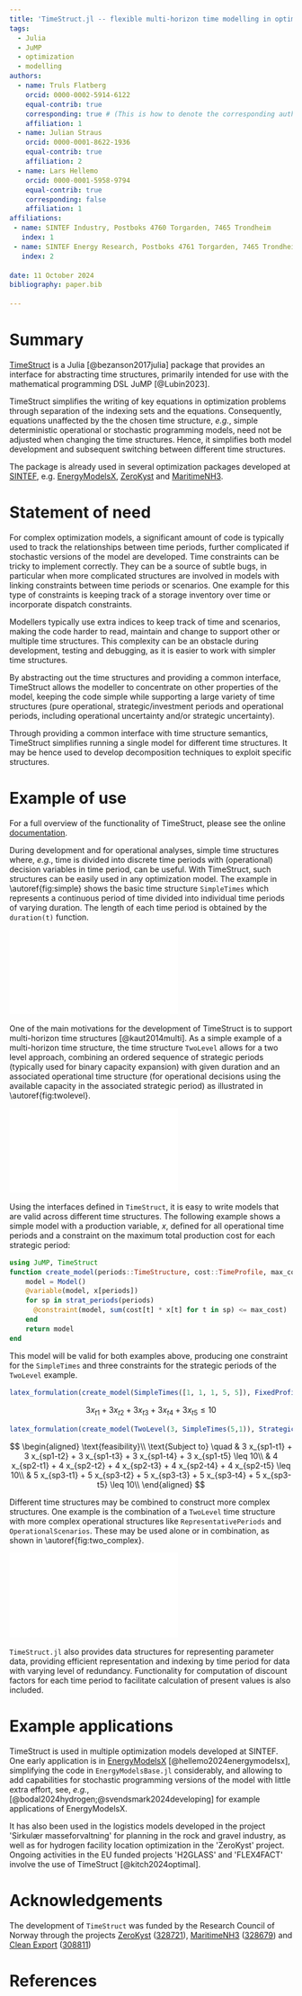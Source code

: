 ```yaml
---
title: 'TimeStruct.jl -- flexible multi-horizon time modelling in optimization models'
tags:
  - Julia
  - JuMP
  - optimization
  - modelling
authors:
  - name: Truls Flatberg
    orcid: 0000-0002-5914-6122
    equal-contrib: true
    corresponding: true # (This is how to denote the corresponding author)
    affiliation: 1
  - name: Julian Straus
    orcid: 0000-0001-8622-1936
    equal-contrib: true
    affiliation: 2
  - name: Lars Hellemo
    orcid: 0000-0001-5958-9794
    equal-contrib: true
    corresponding: false
    affiliation: 1
affiliations:
 - name: SINTEF Industry, Postboks 4760 Torgarden, 7465 Trondheim
   index: 1
 - name: SINTEF Energy Research, Postboks 4761 Torgarden, 7465 Trondheim
   index: 2

date: 11 October 2024
bibliography: paper.bib

---
```


# Summary

[TimeStruct](https://github.com/sintefore/TimeStruct.jl) is a Julia [@bezanson2017julia] package that provides an interface for abstracting time structures, primarily intended for use with the mathematical programming DSL JuMP [@Lubin2023].

TimeStruct simplifies the writing of key equations in optimization problems through separation of the indexing sets and the equations. Consequently, equations unaffected by the the chosen time structure, *e.g.*, simple deterministic operational or stochastic programming models, need not be adjusted when changing the time structures. Hence, it simplifies both model development and subsequent switching between different time structures.

The package is already used in several optimization packages developed at [SINTEF](https://www.sintef.no/en/), e.g. [EnergyModelsX](https://github.com/EnergyModelsX/), [ZeroKyst](https://zerokyst.no/en/) and [MaritimeNH3](https://www.sintef.no/en/projects/2021/maritimenh3-enabling-implementation-of-ammonia-as-a-maritime-fuel/).

# Statement of need

For complex optimization models, a significant amount of code is typically used to track the relationships between time periods, further complicated if stochastic versions of the model are developed. Time constraints can be tricky to implement correctly. They can be a source of subtle bugs, in particular when more complicated structures are involved in models with linking constraints between time periods or scenarios. One example for this type of constraints is keeping track of a storage inventory over time or incorporate dispatch constraints.

Modellers typically use extra indices to keep track of time and scenarios, making the code harder to read, maintain and change to support other or multiple time structures. This complexity can be an obstacle during development, testing and debugging, as it is easier to work with simpler time structures.

By abstracting out the time structures and providing a common interface, TimeStruct allows the modeller to concentrate on other properties of the model, keeping the code simple while supporting a large variety of time structures (pure operational, strategic/investment periods and operational periods, including operational uncertainty and/or strategic uncertainty).

Through providing a common interface with time structure semantics, TimeStruct simplifies running a single model for different time structures. It may be hence used to develop decomposition techniques to exploit specific structures.

# Example of use

For a full overview of the functionality of TimeStruct, please see the online [documentation](https://sintefore.github.io/TimeStruct.jl/stable/).

During development and for operational analyses, simple time structures where, *e.g.*, time is divided into discrete time periods with (operational) decision variables in time period, can be useful. With TimeStruct, such structures can be easily used in any optimization model. The example in \autoref{fig:simple} shows the basic time structure `SimpleTimes` which represents a continuous period of time divided into individual time periods of varying duration. The length of each time period is obtained by the `duration(t)` function.

![Simple time structure with only operational periods.\label{fig:simple}](simple.pdf)

One of the main motivations for the development of TimeStruct is to support multi-horizon time structures [@kaut2014multi]. As a simple example of a multi-horizon time structure, the time structure `TwoLevel` allows for a two level approach, combining an ordered sequence of strategic periods (typically used for binary capacity expansion) with given duration and an associated operational time structure (for operational decisions using the available capacity in the associated strategic period) as illustrated in \autoref{fig:twolevel}.

![A typical two-level time structure.\label{fig:twolevel}](twolevel.pdf)

Using the interfaces defined in `TimeStruct`, it is easy to write models that are valid across different time structures.
The following example shows a simple model with a production variable, $x$, defined for all operational time periods and a constraint on the maximum total production cost for each strategic period:
```julia
using JuMP, TimeStruct
function create_model(periods::TimeStructure, cost::TimeProfile, max_cost)
    model = Model()
    @variable(model, x[periods])
    for sp in strat_periods(periods)
      @constraint(model, sum(cost[t] * x[t] for t in sp) <= max_cost)
    end
    return model
end
```
This model will be valid for both examples above, producing one constraint for the `SimpleTimes` and three constraints for
the strategic periods of the `TwoLevel` example.
```julia
latex_formulation(create_model(SimpleTimes([1, 1, 1, 5, 5]), FixedProfile(3), 10))
```
$$
3 x_{t1} + 3 x_{t2} + 3 x_{t3} + 3 x_{t4} + 3 x_{t5} \leq 10
$$
```julia
latex_formulation(create_model(TwoLevel(3, SimpleTimes(5,1)), StrategicProfile([3, 4, 5]), 10))
```
$$
\begin{aligned}
\text{feasibility}\\
\text{Subject to} \quad
 & 3 x_{sp1-t1} + 3 x_{sp1-t2} + 3 x_{sp1-t3} + 3 x_{sp1-t4} + 3 x_{sp1-t5} \leq 10\\
 & 4 x_{sp2-t1} + 4 x_{sp2-t2} + 4 x_{sp2-t3} + 4 x_{sp2-t4} + 4 x_{sp2-t5} \leq 10\\
 & 5 x_{sp3-t1} + 5 x_{sp3-t2} + 5 x_{sp3-t3} + 5 x_{sp3-t4} + 5 x_{sp3-t5} \leq 10\\
\end{aligned}
$$

Different time structures may be combined to construct more complex structures. One example is the combination of a `TwoLevel` time structure with more complex operational structures like `RepresentativePeriods` and `OperationalScenarios`. These may be used alone or in combination, as shown in \autoref{fig:two_complex}.

![A more complex two-level time structure.\label{fig:two_complex}](two_complex.pdf)

`TimeStruct.jl` also provides data structures for representing parameter data, providing efficient representation and indexing by time period for data with varying level of redundancy. Functionality for computation of discount factors for each time period to facilitate calculation of present values is also included.

# Example applications

TimeStruct is used in multiple optimization models developed at SINTEF. One early application is in [EnergyModelsX](https://github.com/EnergyModelsX/) [@hellemo2024energymodelsx], simplifying the code in `EnergyModelsBase.jl` considerably, and allowing to add capabilities for stochastic programming versions of the model with little extra effort, see, *e.g.*, [@bodal2024hydrogen;@svendsmark2024developing] for example applications of EnergyModelsX.

It has also been used in the logistics models developed in the project 'Sirkulær masseforvaltning' for planning in the rock and gravel industry, as well as for hydrogen facility location optimization in the 'ZeroKyst' project. Ongoing activities in the EU funded projects 'H2GLASS' and 'FLEX4FACT' involve the use of TimeStruct [@kitch2024optimal].

# Acknowledgements

The development of `TimeStruct` was funded by the Research Council of Norway through the projects [ZeroKyst](https://zerokyst.no/en/) ([328721](https://prosjektbanken.forskningsradet.no/project/FORISS/328721)), [MaritimeNH3](https://www.sintef.no/en/projects/2021/maritimenh3-enabling-implementation-of-ammonia-as-a-maritime-fuel/) ([328679](https://prosjektbanken.forskningsradet.no/project/FORISS/328679)) and [Clean Export](https://www.sintef.no/en/projects/2020/cleanexport/) ([308811](https://prosjektbanken.forskningsradet.no/project/FORISS/308811))

# References
